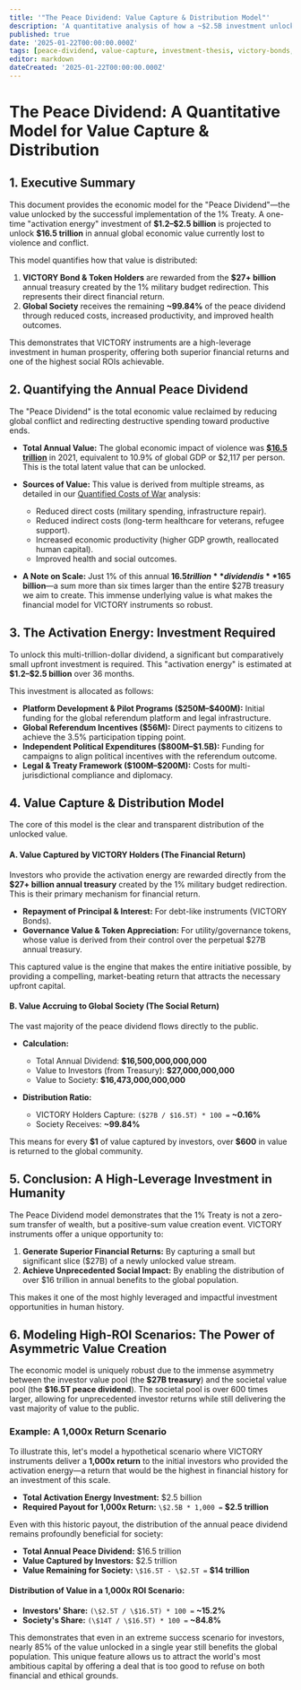 ```yaml
---
title: '"The Peace Dividend: Value Capture & Distribution Model"'
description: 'A quantitative analysis of how a ~$2.5B investment unlocks a $16.5T annual peace dividend, and how that value is distributed between VICTORY bond holders and society.'
published: true
date: '2025-01-22T00:00:00.000Z'
tags: [peace-dividend, value-capture, investment-thesis, victory-bonds, economic-modeling]
editor: markdown
dateCreated: '2025-01-22T00:00:00.000Z'
---
```


# The Peace Dividend: A Quantitative Model for Value Capture & Distribution

## 1. Executive Summary

This document provides the economic model for the "Peace Dividend"—the value unlocked by the successful implementation of the 1% Treaty. A one-time "activation energy" investment of **\$1.2–\$2.5 billion** is projected to unlock **\$16.5 trillion** in annual global economic value currently lost to violence and conflict.

This model quantifies how that value is distributed:
1.  **VICTORY Bond & Token Holders** are rewarded from the **\$27+ billion** annual treasury created by the 1% military budget redirection. This represents their direct financial return.
2.  **Global Society** receives the remaining **~99.84%** of the peace dividend through reduced costs, increased productivity, and improved health outcomes.

This demonstrates that VICTORY instruments are a high-leverage investment in human prosperity, offering both superior financial returns and one of the highest social ROIs achievable.

## 2. Quantifying the Annual Peace Dividend

The "Peace Dividend" is the total economic value reclaimed by reducing global conflict and redirecting destructive spending toward productive ends.

-   **Total Annual Value:** The global economic impact of violence was **[\$16.5 trillion](https://www.visionofhumanity.org/resources/global-peace-index-2022/)** in 2021, equivalent to 10.9% of global GDP or \$2,117 per person. This is the total latent value that can be unlocked.
-   **Sources of Value:** This value is derived from multiple streams, as detailed in our [Quantified Costs of War](../reference/costs-of-war.md) analysis:
    -   Reduced direct costs (military spending, infrastructure repair).
    -   Reduced indirect costs (long-term healthcare for veterans, refugee support).
    -   Increased economic productivity (higher GDP growth, reallocated human capital).
    -   Improved health and social outcomes.

-   **A Note on Scale:** Just 1% of this annual **$16.5 trillion** dividend is **$165 billion**—a sum more than six times larger than the entire $27B treasury we aim to create. This immense underlying value is what makes the financial model for VICTORY instruments so robust.

## 3. The Activation Energy: Investment Required

To unlock this multi-trillion-dollar dividend, a significant but comparatively small upfront investment is required. This "activation energy" is estimated at **\$1.2–\$2.5 billion** over 36 months.

This investment is allocated as follows:
-   **Platform Development & Pilot Programs (\$250M–\$400M):** Initial funding for the global referendum platform and legal infrastructure.
-   **Global Referendum Incentives (\$56M):** Direct payments to citizens to achieve the 3.5% participation tipping point.
-   **Independent Political Expenditures (\$800M–\$1.5B):** Funding for campaigns to align political incentives with the referendum outcome.
-   **Legal & Treaty Framework (\$100M–\$200M):** Costs for multi-jurisdictional compliance and diplomacy.

## 4. Value Capture & Distribution Model

The core of this model is the clear and transparent distribution of the unlocked value.

#### A. Value Captured by VICTORY Holders (The Financial Return)

Investors who provide the activation energy are rewarded directly from the **\$27+ billion annual treasury** created by the 1% military budget redirection. This is their primary mechanism for financial return.

-   **Repayment of Principal & Interest:** For debt-like instruments (VICTORY Bonds).
-   **Governance Value & Token Appreciation:** For utility/governance tokens, whose value is derived from their control over the perpetual \$27B annual treasury.

This captured value is the engine that makes the entire initiative possible, by providing a compelling, market-beating return that attracts the necessary upfront capital.

#### B. Value Accruing to Global Society (The Social Return)

The vast majority of the peace dividend flows directly to the public.

-   **Calculation:**
    -   Total Annual Dividend: **\$16,500,000,000,000**
    -   Value to Investors (from Treasury): **\$27,000,000,000**
    -   Value to Society: **\$16,473,000,000,000**

-   **Distribution Ratio:**
    -   VICTORY Holders Capture: `($27B / $16.5T) * 100 =` **~0.16%**
    -   Society Receives: **~99.84%**

This means for every **\$1** of value captured by investors, over **\$600** in value is returned to the global community.

## 5. Conclusion: A High-Leverage Investment in Humanity

The Peace Dividend model demonstrates that the 1% Treaty is not a zero-sum transfer of wealth, but a positive-sum value creation event. VICTORY instruments offer a unique opportunity to:
1.  **Generate Superior Financial Returns:** By capturing a small but significant slice (\$27B) of a newly unlocked value stream.
2.  **Achieve Unprecedented Social Impact:** By enabling the distribution of over \$16 trillion in annual benefits to the global population.

This makes it one of the most highly leveraged and impactful investment opportunities in human history.

## 6. Modeling High-ROI Scenarios: The Power of Asymmetric Value Creation

The economic model is uniquely robust due to the immense asymmetry between the investor value pool (the **\$27B treasury**) and the societal value pool (the **\$16.5T peace dividend**). The societal pool is over 600 times larger, allowing for unprecedented investor returns while still delivering the vast majority of value to the public.

### Example: A 1,000x Return Scenario

To illustrate this, let's model a hypothetical scenario where VICTORY instruments deliver a **1,000x return** to the initial investors who provided the activation energy—a return that would be the highest in financial history for an investment of this scale.

-   **Total Activation Energy Investment:** \$2.5 billion
-   **Required Payout for 1,000x Return:** `\$2.5B * 1,000 =` **\$2.5 trillion**

Even with this historic payout, the distribution of the annual peace dividend remains profoundly beneficial for society:

-   **Total Annual Peace Dividend:** \$16.5 trillion
-   **Value Captured by Investors:** \$2.5 trillion
-   **Value Remaining for Society:** `\$16.5T - \$2.5T =` **\$14 trillion**

#### Distribution of Value in a 1,000x ROI Scenario:

-   **Investors' Share:** `(\$2.5T / \$16.5T) * 100 =` **~15.2%**
-   **Society's Share:** `(\$14T / \$16.5T) * 100 =` **~84.8%**

This demonstrates that even in an extreme success scenario for investors, nearly 85% of the value unlocked in a single year still benefits the global population. This unique feature allows us to attract the world's most ambitious capital by offering a deal that is too good to refuse on both financial and ethical grounds.
